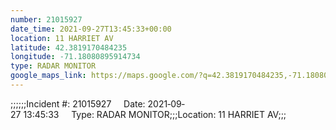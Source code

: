 ```yaml
---
number: 21015927
date_time: 2021-09-27T13:45:33+00:00
location: 11 HARRIET AV
latitude: 42.3819170484235
longitude: -71.18080895914734
type: RADAR MONITOR
google_maps_link: https://maps.google.com/?q=42.3819170484235,-71.18080895914734
---
```


;;;;;;Incident #: 21015927     Date: 2021‐09‐27 13:45:33     Type: RADAR MONITOR;;;Location: 11 HARRIET AV;;;
